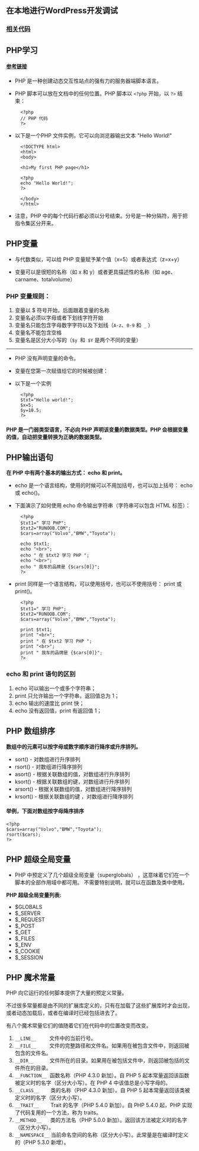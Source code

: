 
## 在本地进行WordPress开发调试

### [相关代码](https://github.com/cnyy7/wordpress_learing "相关代码") 

## PHP学习 ##
#### [参考链接](http://www.runoob.com/php/php-tutorial.html "PHP 教程 | 菜鸟教程") ####

- PHP 是一种创建动态交互性站点的强有力的服务器端脚本语言。
- PHP 脚本可以放在文档中的任何位置。PHP 脚本以 `<?php` 开始，以 `?>` 结束： 

        <?php
    	// PHP 代码
    	?>
- 以下是一个PHP 文件实例，它可以向浏览器输出文本 "Hello World!"

        <!DOCTYPE html> 
	    <html> 
	    <body> 
	    
	    <h1>My first PHP page</h1> 
	    
	    <?php 
	    echo "Hello World!"; 
	    ?> 
	    
	    </body> 
	    </html>
- 注意，PHP 中的每个代码行都必须以分号结束。分号是一种分隔符，用于把指令集区分开来。
## PHP变量 ##
- 与代数类似，可以给 PHP 变量赋予某个值（x=5）或者表达式（z=x+y）

- 变量可以是很短的名称（如 x 和 y）或者更具描述性的名称（如 age、carname、totalvolume）

 
### PHP 变量规则： ###

1. 变量以 $ 符号开始，后面跟着变量的名称
1. 变量名必须以字母或者下划线字符开始
1. 变量名只能包含字母数字字符以及下划线（`A-z`、`0-9` 和` _` ）
1. 变量名不能包含空格
1. 变量名是区分大小写的（`$y `和` $Y` 是两个不同的变量）

----------

- PHP 没有声明变量的命令。
- 变量在您第一次赋值给它的时候被创建：
- 以下是一个实例
 
	    <?php
    	$txt="Hello world!";
    	$x=5;
    	$y=10.5;
    	?>
#### PHP 是一门弱类型语言，不必向 PHP 声明该变量的数据类型。PHP 会根据变量的值，自动把变量转换为正确的数据类型。 ####
## PHP输出语句 ##
**在 PHP 中有两个基本的输出方式： echo 和 print。**

- echo 是一个语言结构，使用的时候可以不用加括号，也可以加上括号： echo 或 echo()。
- 下面演示了如何使用 echo 命令输出字符串（字符串可以包含 HTML 标签）：

    	<?php
	    $txt1=" 学习 PHP";
	    $txt2="RUNOOB.COM";
	    $cars=array("Volvo","BMW","Toyota");
	     
	    echo $txt1;
	    echo "<br>";
	    echo " 在 $txt2 学习 PHP ";
	    echo "<br>";
	    echo " 我车的品牌是 {$cars[0]}";
	    ?>	
- print 同样是一个语言结构，可以使用括号，也可以不使用括号： print 或 print()。

	    <?php
	    $txt1=" 学习 PHP";
	    $txt2="RUNOOB.COM";
	    $cars=array("Volvo","BMW","Toyota");
	     
	    print $txt1;
	    print "<br>";
	    print " 在 $txt2 学习 PHP ";
	    print "<br>";
	    print " 我车的品牌是 {$cars[0]}";
	    ?>
### echo 和 print 语句的区别 ###
1. echo 可以输出一个或多个字符串；
1. print 只允许输出一个字符串，返回值总为 1；
1. echo 输出的速度比 print 快；
1. echo 没有返回值，print 有返回值 1；
## PHP 数组排序 ##
**数组中的元素可以按字母或数字顺序进行降序或升序排列。**

- sort() - 对数组进行升序排列
- rsort() - 对数组进行降序排列
- asort() - 根据关联数组的值，对数组进行升序排列
- ksort() - 根据关联数组的键，对数组进行升序排列
- arsort() - 根据关联数组的值，对数组进行降序排列
- krsort() - 根据关联数组的键	，对数组进行降序排列
#### 举例，下面对数组按字母降序排序 ####
    <?php
	$cars=array("Volvo","BMW","Toyota");
	rsort($cars);
	?>
## PHP 超级全局变量 ##
- PHP 中预定义了几个超级全局变量（superglobals） ，这意味着它们在一个脚本的全部作用域中都可用。 不需要特别说明，就可以在函数及类中使用。

**PHP 超级全局变量列表:**

- $GLOBALS
- $_SERVER
- $_REQUEST
- $_POST
- $_GET
- $_FILES
- $_ENV
- $_COOKIE
- $_SESSION
## PHP 魔术常量 ##
 PHP 向它运行的任何脚本提供了大量的预定义常量。

 不过很多常量都是由不同的扩展库定义的，只有在加载了这些扩展库时才会出现，或者动态加载后，或者在编译时已经包括进去了。

 有八个魔术常量它们的值随着它们在代码中的位置改变而改变。



1.   `__LINE__` &#160;&#160;&#160;&#160;&#160;&#160;	&#160;文件中的当前行号。
1.  `__FILE__`		&#160;&#160;&#160;&#160;&#160;&#160;	&#160;文件的完整路径和文件名。如果用在被包含文件中，则返回被包含的文件名。
1.  `__DIR__`   &#160;&#160;&#160;&#160;&#160;&#160;&#160;&#160; &#160;文件所在的目录。如果用在被包括文件中，则返回被包括的文件所在的目录。
1.  `__FUNCTION__`&#160;&#160;函数名称（PHP 4.3.0 新加）。自 PHP 5 起本常量返回该函数被定义时的名字（区分大小写）。在 PHP 4 中该值总是小写字母的。
1.  `__CLASS__`&#160;&#160;&#160;&#160;&#160;&#160;&#160;&#160;类的名称（PHP 4.3.0 新加）。自 PHP 5 起本常量返回该类被定义时的名字（区分大小写）。
1. `__TRAIT__`&#160;&#160;&#160;&#160;&#160;&#160;&#160;&#160;Trait 的名字（PHP 5.4.0 新加）。自 PHP 5.4.0 起，PHP 实现了代码复用的一个方法，称为 traits。
1. `__METHOD__`&#160;&#160;&#160;&#160;&#160;&#160;类的方法名（PHP 5.0.0 新加）。返回该方法被定义时的名字（区分大小写）。
1. `__NAMESPACE__`&#160;当前命名空间的名称（区分大小写）。此常量是在编译时定义的（PHP 5.3.0 新增）。